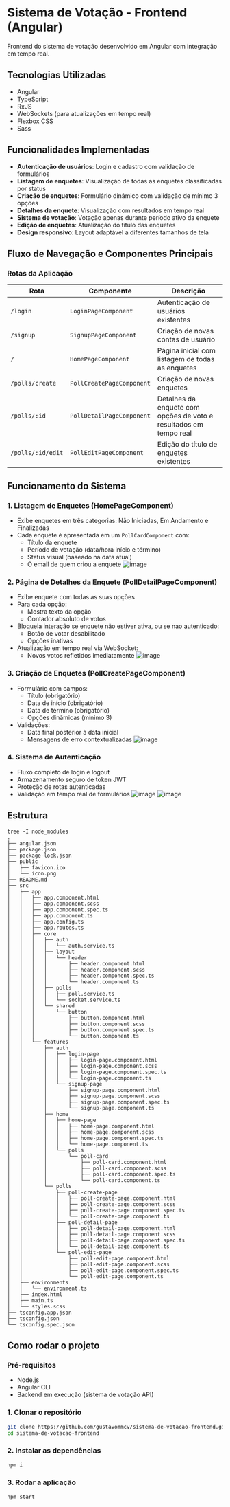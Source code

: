 # Sistema de Votação - Frontend (Angular)

Frontend do sistema de votação desenvolvido em Angular com integração em tempo real.

## Tecnologias Utilizadas
- Angular
- TypeScript
- RxJS
- WebSockets (para atualizações em tempo real)
- Flexbox CSS
- Sass

## Funcionalidades Implementadas
- **Autenticação de usuários**: Login e cadastro com validação de formulários
- **Listagem de enquetes**: Visualização de todas as enquetes classificadas por status
- **Criação de enquetes**: Formulário dinâmico com validação de mínimo 3 opções
- **Detalhes da enquete**: Visualização com resultados em tempo real
- **Sistema de votação**: Votação apenas durante período ativo da enquete
- **Edição de enquetes**: Atualização do título das enquetes
- **Design responsivo**: Layout adaptável a diferentes tamanhos de tela

## Fluxo de Navegação e Componentes Principais

### Rotas da Aplicação
| Rota                | Componente               | Descrição                                                                 |
|---------------------|--------------------------|---------------------------------------------------------------------------|
| `/login`            | `LoginPageComponent`     | Autenticação de usuários existentes                                       |
| `/signup`           | `SignupPageComponent`    | Criação de novas contas de usuário                                        |
| `/`                 | `HomePageComponent`      | Página inicial com listagem de todas as enquetes                          |
| `/polls/create`     | `PollCreatePageComponent`| Criação de novas enquetes                                                 |
| `/polls/:id`        | `PollDetailPageComponent`| Detalhes da enquete com opções de voto e resultados em tempo real         |
| `/polls/:id/edit`   | `PollEditPageComponent`  | Edição do título de enquetes existentes                                   |

## Funcionamento do Sistema

### 1. Listagem de Enquetes (HomePageComponent)
- Exibe enquetes em três categorias: Não Iniciadas, Em Andamento e Finalizadas
- Cada enquete é apresentada em um `PollCardComponent` com:
  - Título da enquete
  - Período de votação (data/hora início e término)
  - Status visual (baseado na data atual)
  - O email de quem criou a enquete
![image](https://github.com/user-attachments/assets/55e33cb7-c7ad-4b30-b2c2-c6e6a2302270)

### 2. Página de Detalhes da Enquete (PollDetailPageComponent)
- Exibe enquete com todas as suas opções
- Para cada opção:
  - Mostra texto da opção
  - Contador absoluto de votos
- Bloqueia interação se enquete não estiver ativa, ou se nao autenticado:
  - Botão de votar desabilitado
  - Opções inativas
- Atualização em tempo real via WebSocket:
  - Novos votos refletidos imediatamente
![image](https://github.com/user-attachments/assets/ce46997d-62ea-4420-8bdd-916ad2fbfc8e)

### 3. Criação de Enquetes (PollCreatePageComponent)
- Formulário com campos:
  - Título (obrigatório)
  - Data de início (obrigatório)
  - Data de término (obrigatório)
  - Opções dinâmicas (mínimo 3)
- Validações:
  - Data final posterior à data inicial
  - Mensagens de erro contextualizadas
![image](https://github.com/user-attachments/assets/a056a81e-06da-4d6d-8e74-03cb23020044)


### 4. Sistema de Autenticação
- Fluxo completo de login e logout
- Armazenamento seguro de token JWT
- Proteção de rotas autenticadas
- Validação em tempo real de formulários
![image](https://github.com/user-attachments/assets/16726b2c-16c4-4673-9077-29a130c3042d)
![image](https://github.com/user-attachments/assets/3d2cd2ab-613a-410c-9e52-e9169bdbac61)

## Estrutura
```
tree -I node_modules
.
├── angular.json
├── package.json
├── package-lock.json
├── public
│   ├── favicon.ico
│   └── icon.png
├── README.md
├── src
│   ├── app
│   │   ├── app.component.html
│   │   ├── app.component.scss
│   │   ├── app.component.spec.ts
│   │   ├── app.component.ts
│   │   ├── app.config.ts
│   │   ├── app.routes.ts
│   │   ├── core
│   │   │   ├── auth
│   │   │   │   └── auth.service.ts
│   │   │   ├── layout
│   │   │   │   └── header
│   │   │   │       ├── header.component.html
│   │   │   │       ├── header.component.scss
│   │   │   │       ├── header.component.spec.ts
│   │   │   │       └── header.component.ts
│   │   │   ├── polls
│   │   │   │   ├── poll.service.ts
│   │   │   │   └── socket.service.ts
│   │   │   └── shared
│   │   │       └── button
│   │   │           ├── button.component.html
│   │   │           ├── button.component.scss
│   │   │           ├── button.component.spec.ts
│   │   │           └── button.component.ts
│   │   └── features
│   │       ├── auth
│   │       │   ├── login-page
│   │       │   │   ├── login-page.component.html
│   │       │   │   ├── login-page.component.scss
│   │       │   │   ├── login-page.component.spec.ts
│   │       │   │   └── login-page.component.ts
│   │       │   └── signup-page
│   │       │       ├── signup-page.component.html
│   │       │       ├── signup-page.component.scss
│   │       │       ├── signup-page.component.spec.ts
│   │       │       └── signup-page.component.ts
│   │       ├── home
│   │       │   ├── home-page
│   │       │   │   ├── home-page.component.html
│   │       │   │   ├── home-page.component.scss
│   │       │   │   ├── home-page.component.spec.ts
│   │       │   │   └── home-page.component.ts
│   │       │   └── polls
│   │       │       └── poll-card
│   │       │           ├── poll-card.component.html
│   │       │           ├── poll-card.component.scss
│   │       │           ├── poll-card.component.spec.ts
│   │       │           └── poll-card.component.ts
│   │       └── polls
│   │           ├── poll-create-page
│   │           │   ├── poll-create-page.component.html
│   │           │   ├── poll-create-page.component.scss
│   │           │   ├── poll-create-page.component.spec.ts
│   │           │   └── poll-create-page.component.ts
│   │           ├── poll-detail-page
│   │           │   ├── poll-detail-page.component.html
│   │           │   ├── poll-detail-page.component.scss
│   │           │   ├── poll-detail-page.component.spec.ts
│   │           │   └── poll-detail-page.component.ts
│   │           └── poll-edit-page
│   │               ├── poll-edit-page.component.html
│   │               ├── poll-edit-page.component.scss
│   │               ├── poll-edit-page.component.spec.ts
│   │               └── poll-edit-page.component.ts
│   ├── environments
│   │   └── environment.ts
│   ├── index.html
│   ├── main.ts
│   └── styles.scss
├── tsconfig.app.json
├── tsconfig.json
└── tsconfig.spec.json
```

## Como rodar o projeto

### Pré-requisitos
- Node.js
- Angular CLI
- Backend em execução (sistema de votação API)

### 1. Clonar o repositório
```bash
git clone https://github.com/gustavommcv/sistema-de-votacao-frontend.git
cd sistema-de-votacao-frontend
```

### 2. Instalar as dependências
```bash
npm i
```

### 3. Rodar a aplicação
```bash
npm start
```
